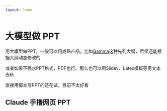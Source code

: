 ```yaml
---
layout: home
---
```


# 大模型做 PPT

用大模型做PPT，一般可以用成熟产品。比如[Gamma](https://gamma.app)这种先列大纲，后续还能根据大纲动态修改的

或者如果不强求PPT格式，PDF也行。那么也可以用Slidev、Latex模板等用文本去转

直接用脚本写PPT的还在试。目前不太好看

## Claude 手撸网页 PPT

<LLMPPT />

<script setup>
    import LLMPPT from "./LLMPPT.vue";
</script>
